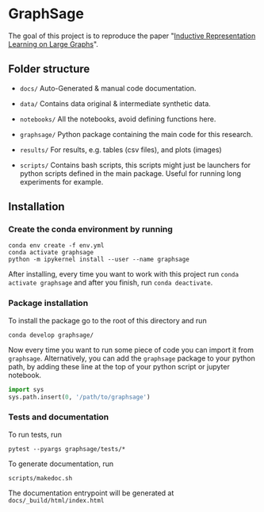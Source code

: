 # GraphSage

The goal of this project is to reproduce the paper "[Inductive Representation
Learning on Large Graphs](https://arxiv.org/abs/1706.02216)".

## Folder structure

* `docs/`
Auto-Generated & manual code documentation.

* `data/`
Contains data original & intermediate synthetic data.

* `notebooks/`
All the notebooks, avoid defining functions here.

* `graphsage/`
Python package containing the main code for this research.

* `results/`
For results, e.g. tables (csv files), and plots (images)

* `scripts/`
Contains bash scripts, this scripts might just be launchers for python scripts defined in the main package.
Useful for running long experiments for example.

## Installation

### Create the conda environment by running
```
conda env create -f env.yml
conda activate graphsage
python -m ipykernel install --user --name graphsage
```

After installing, every time you want to work with this project run `conda activate graphsage` and after you 
finish, run `conda deactivate`.

### Package installation
To install the package go to the root of this directory and run
```
conda develop graphsage/
```
Now every time you want to run some piece of code you can import it from `graphsage`.
Alternatively, you can add the `graphsage` package to your python path, by adding these line at the top of 
your python script or jupyter notebook.
```python
import sys
sys.path.insert(0, '/path/to/graphsage')
```

### Tests and documentation
To run tests, run
```
pytest --pyargs graphsage/tests/*
```
To generate documentation, run
```
scripts/makedoc.sh
```
The documentation entrypoint will be generated at `docs/_build/html/index.html`